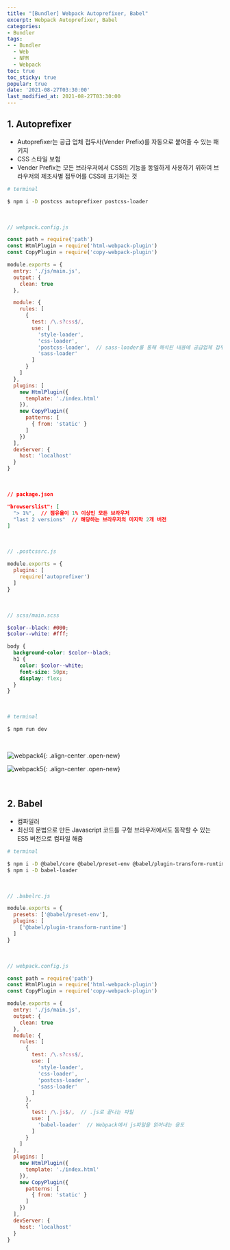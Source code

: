 ```yaml
---
title: "[Bundler] Webpack Autoprefixer, Babel"
excerpt: Webpack Autoprefixer, Babel
categories:
- Bundler
tags:
- - Bundler
  - Web
  - NPM
  - Webpack
toc: true
toc_sticky: true
popular: true
date: '2021-08-27T03:30:00'
last_modified_at: 2021-08-27T03:30:00
---
```


## 1. Autoprefixer

- Autoprefixer는 공급 업체 접두사(Vender Prefix)를 자동으로 붙여줄 수 있는 패키지
- CSS 스타일 보험
- Vender Prefix는 모든 브라우저에서 CSS의 기능을 동일하게 사용하기 위하여 브라우저의 제조사별 접두어를 CSS에 표기하는 것

```bash
# terminal

$ npm i -D postcss autoprefixer postcss-loader
```

<br>

```js
// webpack.config.js

const path = require('path')
const HtmlPlugin = require('html-webpack-plugin')
const CopyPlugin = require('copy-webpack-plugin')

module.exports = {
  entry: './js/main.js',
  output: {
    clean: true
  },

  module: {
    rules: [
      {
        test: /\.s?css$/,
        use: [
          'style-loader',
          'css-loader',
          'postcss-loader',  // sass-loader롤 통해 해석된 내용에 공급업체 접두사를 적용하는 용도
          'sass-loader'
        ]
      }
    ]
  },
  plugins: [
    new HtmlPlugin({
      template: './index.html'
    }),
    new CopyPlugin({
      patterns: [
        { from: 'static' }
      ]
    })
  ],
  devServer: {
    host: 'localhost'
  }
}
```

<br>

```json
// package.json

"browserslist": [
  "> 1%",  // 점유율이 1% 이상인 모든 브라우저
  "last 2 versions"  // 해당하는 브라우저의 마지막 2개 버전
]
```

<br>

```js
// .postcssrc.js

module.exports = {
  plugins: [
    require('autoprefixer')
  ]
}
```

<br>

```scss
// scss/main.scss

$color--black: #000;
$color--white: #fff;

body {
  background-color: $color--black;
  h1 {
    color: $color--white;
    font-size: 50px;
    display: flex;
  }
}
```

<br>

```bash
# terminal

$ npm run dev
```

<br>

![webpack4](https://user-images.githubusercontent.com/62803763/131019905-29a20efd-eede-4820-9b01-89e651fcee37.PNG){: .align-center .open-new}

![webpack5](https://user-images.githubusercontent.com/62803763/131019993-66708a01-cbb7-43aa-8b2e-6c7001b197f4.PNG){: .align-center .open-new}


<br>

## 2. Babel

- 컴파일러
- 최신의 문법으로 만든 Javascript 코드를 구형 브라우저에서도 동작할 수 있는 ES5 버전으로 컴파일 해줌

```bash
# terminal

$ npm i -D @babel/core @babel/preset-env @babel/plugin-transform-runtime
$ npm i -D babel-loader
```

<br>

```js
// .babelrc.js

module.exports = {
  presets: ['@babel/preset-env'],
  plugins: [
    ['@babel/plugin-transform-runtime']
  ]
}
```

<br>

```js
// webpack.config.js

const path = require('path')
const HtmlPlugin = require('html-webpack-plugin')
const CopyPlugin = require('copy-webpack-plugin')

module.exports = {
  entry: './js/main.js',
  output: {
    clean: true
  },
  module: {
    rules: [
      {
        test: /\.s?css$/,
        use: [
          'style-loader',
          'css-loader',
          'postcss-loader',
          'sass-loader'
        ]
      },
      {
        test: /\.js$/,  // .js로 끝나는 파일
        use: [
          'babel-loader'  // Webpack에서 js파일을 읽어내는 용도
        ]
      }
    ]
  },
  plugins: [
    new HtmlPlugin({
      template: './index.html'
    }),
    new CopyPlugin({
      patterns: [
        { from: 'static' }
      ]
    })
  ],
  devServer: {
    host: 'localhost'
  }
}
```
